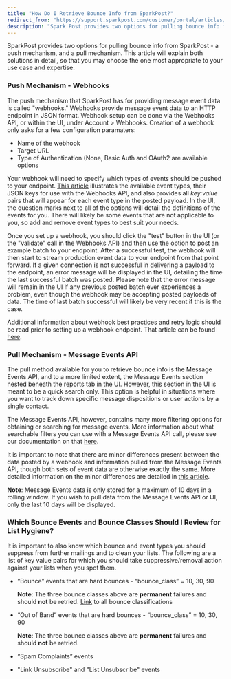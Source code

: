 ```yaml
---
title: "How Do I Retrieve Bounce Info from SparkPost?"
redirect_from: "https://support.sparkpost.com/customer/portal/articles/2461190-how-do-i-retrieve-bounce-info-from-sparkpost-"
description: "Spark Post provides two options for pulling bounce info from Spark Post a push mechanism and a pull mechanism This article will explain both solutions in detail so that you may choose the one most appropriate to your use case and expertise Push Mechanism Webhooks The push mechanism that Spark..."
---
```


SparkPost provides two options for pulling bounce info from SparkPost - a push mechanism, and a pull mechanism. This article will explain both solutions in detail, so that you may choose the one most appropriate to your use case and expertise. 

### Push Mechanism - Webhooks

The push mechanism that SparkPost has for providing message event data is called "webhooks." Webhooks provide message event data to an HTTP endpoint in JSON format. Webhook setup can be done via the Webhooks API, or within the UI, under Account > Webhooks. Creation of a webhook only asks for a few configuration paramaters:

* Name of the webhook
* Target URL
* Type of Authentication (None, Basic Auth and OAuth2 are available options 

Your webhook will need to specify which types of events should be pushed to your endpoint. [This article](https://support.sparkpost.com/customer/portal/articles/1976204) illustrates the available event types, their JSON keys for use with the Webhooks API, and also provides all *key:value* pairs that will appear for each event type in the posted payload. In the UI, the question marks next to all of the options will detail the definitions of the events for you. There will likely be some events that are not applicable to you, so add and remove event types to best suit your needs.

Once you set up a webhook, you should click the "test" button in the UI (or the "validate" call in the Webhooks API) and then use the option to post an example batch to your endpoint. After a successful test, the webhook will then start to stream production event data to your endpoint from that point forward. If a given connection is not successful in delivering a payload to the endpoint, an error message will be displayed in the UI, detailing the time the last successful batch was posted. Please note that the error message will remain in the UI if any previous posted batch ever experiences a problem, even though the webhook may be accepting posted payloads of data. The time of last batch successful will likely be very recent if this is the case.

Additional information about webhook best practices and retry logic should be read prior to setting up a webhook endpoint. That article can be found [here](https://support.sparkpost.com/customer/en/portal/articles/2220552-best-practices-for-managing-webhook-data-streams?b_id=7411).

### Pull Mechanism - Message Events API 

The pull method available for you to retrieve bounce info is the Message Events API, and to a more limited extent, the Message Events section nested beneath the reports tab in the UI. However, this section in the UI is meant to be a quick search only. This option is helpful in situations where you want to track down specific message dispositions or user actions by a single contact.

The Message Events API, however, contains many more filtering options for obtaining or searching for message events. More information about what searchable filters you can use with a Message Events API call, please see our documentation on that [here](https://developers.sparkpost.com/api/message-events).

It is important to note that there are minor differences present between the data posted by a webhook and information pulled from the Message Events API, though both sets of event data are otherwise exactly the same. More detailed information on the minor differences are detailed in [this article](https://support.sparkpost.com/customer/en/portal/articles/2311698-comparing-webhook-and-message-event-data?b_id=7411).

**Note**: Message Events data is only stored for a maximum of 10 days in a rolling window. If you wish to pull data from the Message Events API or UI, only the last 10 days will be displayed.

### Which Bounce Events and Bounce Classes Should I Review for List Hygiene? 

It is important to also know which bounce and event types you should suppress from further mailings and to clean your lists. The following are a list of key value pairs for which you should take suppressive/removal action against your lists when you spot them.

* “Bounce” events that are hard bounces - “bounce_class” = 10, 30, 90

   **Note**: The three bounce classes above are **permanent** failures and should **not** be retried. [Link](http://support.sparkpostelite.com/customer/portal/articles/1929896) to all bounce classifications
* “Out of Band” events that are hard bounces - “bounce_class” = 10, 30, 90​

   ​**Note**: The three bounce classes above are **permanent** failures and should **not** be retried.
* “Spam Complaints” events
* "Link Unsubscribe" and "List Unsubscribe" events